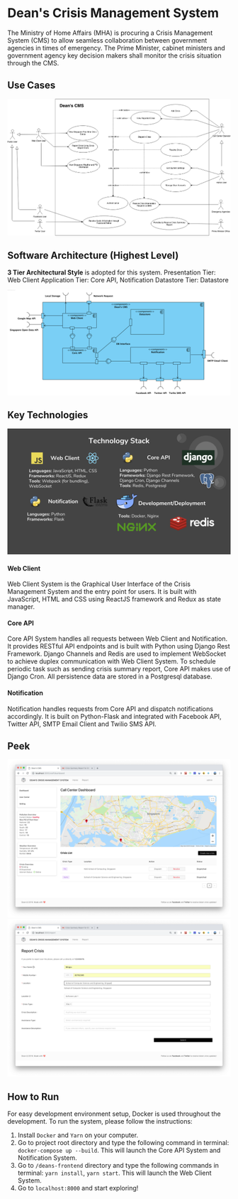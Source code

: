 # Dean's Crisis Management System

The Ministry of Home Affairs (MHA) is procuring a Crisis Management System (CMS) to allow seamless collaboration between government agencies in times of emergency. The Prime Minister, cabinet ministers and government agency key decision makers shall monitor the crisis situation through the CMS.

## Use Cases

![Use Cases](img/use-case.png)

## Software Architecture (Highest Level)

**3 Tier Architectural Style** is adopted for this system.
Presentation Tier: Web Client
Application Tier: Core API, Notification
Datastore Tier: Datastore

![Architecture](img/architecture.png)

## Key Technologies

![Tech stack](img/tech-stack.png)

#### Web Client

Web Client System is the Graphical User Interface of the Crisis Management System and the entry point for users. It is built with JavaScript, HTML and CSS using ReactJS framework and Redux as state manager.

#### Core API

Core API System handles all requests between Web Client and Notification. It provides RESTful API endpoints and is built with Python using Django Rest Framework. Django Channels and Redis are used to implement WebSocket to achieve duplex communication with Web Client System. To schedule periodic task such as sending crisis summary report, Core API makes use of Django Cron. All persistence data are stored in a Postgresql database.

#### Notification

Notification handles requests from Core API and dispatch notifications accordingly. It is built on Python-Flask and integrated with Facebook API, Twitter API, SMTP Email Client and Twilio SMS API.

## Peek

![screenshot](img/screenshot.png)
![screenshot2](img/screenshot2.png)

## How to Run

For easy development environment setup, Docker is used throughout the development. To run the system, please follow the instructions:

1. Install `Docker` and `Yarn` on your computer.
2. Go to project root directory and type the following command in terminal: ```docker-compose up --build```. This will launch the Core API System and Notification System.
3. Go to `/deans-frontend` directory and type the following commands in terminal: ```yarn install```, ```yarn start```. This will launch the Web Client System.
4. Go to `localhost:8000` and start exploring!
